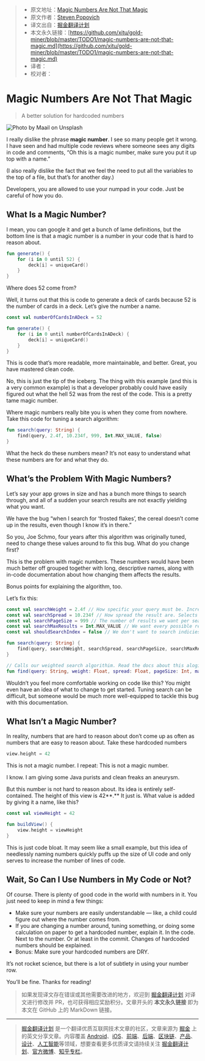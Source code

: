 > * 原文地址：[Magic Numbers Are Not That Magic](https://medium.com/better-programming/magic-numbers-are-not-that-magic-132297d435f5)
> * 原文作者：[Steven Popovich](https://medium.com/@steven.popovich)
> * 译文出自：[掘金翻译计划](https://github.com/xitu/gold-miner)
> * 本文永久链接：[https://github.com/xitu/gold-miner/blob/master/TODO1/magic-numbers-are-not-that-magic.md](https://github.com/xitu/gold-miner/blob/master/TODO1/magic-numbers-are-not-that-magic.md)
> * 译者：
> * 校对者：

# Magic Numbers Are Not That Magic

> A better solution for hardcoded numbers

![Photo by [Maail](https://unsplash.com/@maail?utm_source=unsplash&utm_medium=referral&utm_content=creditCopyText) on [Unsplash](https://unsplash.com/s/photos/feathers?utm_source=unsplash&utm_medium=referral&utm_content=creditCopyText)](https://cdn-images-1.medium.com/max/9562/1*fzMDTQAsZ8D9O3YXJwLW5A.jpeg)

I really dislike the phrase **magic number**. I see so many people get it wrong. I have seen and had multiple code reviews where someone sees any digits in code and comments, “Oh this is a magic number, make sure you put it up top with a name.”

(I also really dislike the fact that we feel the need to put all the variables to the top of a file, but that’s for another day.)

Developers, you are allowed to use your numpad in your code. Just be careful of how you do.

## What Is a Magic Number?

I mean, you can google it and get a bunch of lame definitions, but the bottom line is that a magic number is a number in your code that is hard to reason about.

```kotlin
fun generate() {
    for (i in 0 until 52) {
        deck[i] = uniqueCard()
    }
}
```

Where does 52 come from?

Well, it turns out that this is code to generate a deck of cards because 52 is the number of cards in a deck. Let’s give the number a name.

```kotlin
const val numberOfCardsInADeck = 52

fun generate() {
    for (i in 0 until numberOfCardsInADeck) {
        deck[i] = uniqueCard()
    }
}
```

This is code that’s more readable, more maintainable, and better. Great, you have mastered clean code.

No, this is just the tip of the iceberg. The thing with this example (and this is a very common example) is that a developer probably could have easily figured out what the hell 52 was from the rest of the code. This is a pretty tame magic number.

Where magic numbers really bite you is when they come from nowhere. Take this code for tuning a search algorithm:

```kotlin
fun search(query: String) {
    find(query, 2.4f, 10.234f, 999, Int.MAX_VALUE, false)
}
```

What the heck do these numbers mean? It’s not easy to understand what these numbers are for and what they do.

## What’s the Problem With Magic Numbers?

Let’s say your app grows in size and has a bunch more things to search through, and all of a sudden your search results are not exactly yielding what you want.

We have the bug “when I search for ‘frosted flakes’, the cereal doesn’t come up in the results, even though I know it’s in there.”

So you, Joe Schmo, four years after this algorithm was originally tuned, need to change these values around to fix this bug. What do you change first?

This is the problem with magic numbers. These numbers would have been much better off grouped together with long, descriptive names, along with in-code documentation about how changing them affects the results.

Bonus points for explaining the algorithm, too.

Let’s fix this:

```kotlin
const val searchWeight = 2.4f // How specific your query must be. Increase this number to get more fuzzy results
const val searchSpread = 10.234f // How spread the result are. Selects more words in a row in the database
const val searchPageSize = 999 // The number of results we want per search page
const val searchMaxResults = Int.MAX_VALUE // We want every possible result from the search
const val shouldSearchIndex = false // We don't want to search indicies 

fun search(query: String) {
    find(query, searchWeight, searchSpread, searchPageSize, searchMaxResults, shouldSearchIndex)
}

// Calls our weighted search algorithim. Read the docs about this alogirthim at foo.bar.com
fun find(query: String, weight: Float, spread: Float, pageSize: Int, maxResults: Int, index: Boolean) {}
```

Wouldn’t you feel more comfortable working on code like this? You might even have an idea of what to change to get started. Tuning search can be difficult, but someone would be much more well-equipped to tackle this bug with this documentation.

## What Isn’t a Magic Number?

In reality, numbers that are hard to reason about don’t come up as often as numbers that are easy to reason about. Take these hardcoded numbers

```kotlin
view.height = 42
```

This is not a magic number. I repeat: This is not a magic number.

I know. I am giving some Java purists and clean freaks an aneurysm.

But this number is not hard to reason about. Its idea is entirely self-contained. The height of this view is 42**.** It just is. What value is added by giving it a name, like this?

```kotlin
const val viewHeight = 42

fun buildView() {
    view.height = viewHeight
}
```

This is just code bloat. It may seem like a small example, but this idea of needlessly naming numbers quickly puffs up the size of UI code and only serves to increase the number of lines of code.

## Wait, So Can I Use Numbers in My Code or Not?

Of course. There is plenty of good code in the world with numbers in it. You just need to keep in mind a few things:

* Make sure your numbers are easily understandable — like, a child could figure out where the number comes from.
* If you are changing a number around, tuning something, or doing some calculation on paper to get a hardcoded number, explain it. In the code. Next to the number. Or at least in the commit. Changes of hardcoded numbers should be explained.
* Bonus: Make sure your hardcoded numbers are DRY.

It’s not rocket science, but there is a lot of subtlety in using your number row.

You’ll be fine. Thanks for reading!

> 如果发现译文存在错误或其他需要改进的地方，欢迎到 [掘金翻译计划](https://github.com/xitu/gold-miner) 对译文进行修改并 PR，也可获得相应奖励积分。文章开头的 **本文永久链接** 即为本文在 GitHub 上的 MarkDown 链接。

---

> [掘金翻译计划](https://github.com/xitu/gold-miner) 是一个翻译优质互联网技术文章的社区，文章来源为 [掘金](https://juejin.im) 上的英文分享文章。内容覆盖 [Android](https://github.com/xitu/gold-miner#android)、[iOS](https://github.com/xitu/gold-miner#ios)、[前端](https://github.com/xitu/gold-miner#前端)、[后端](https://github.com/xitu/gold-miner#后端)、[区块链](https://github.com/xitu/gold-miner#区块链)、[产品](https://github.com/xitu/gold-miner#产品)、[设计](https://github.com/xitu/gold-miner#设计)、[人工智能](https://github.com/xitu/gold-miner#人工智能)等领域，想要查看更多优质译文请持续关注 [掘金翻译计划](https://github.com/xitu/gold-miner)、[官方微博](http://weibo.com/juejinfanyi)、[知乎专栏](https://zhuanlan.zhihu.com/juejinfanyi)。
